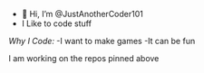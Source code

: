 - 👋 Hi, I’m @JustAnotherCoder101
- I Like to code stuff

_Why I Code:_
-I want to make games
-It can be fun


I am working on the repos pinned above
